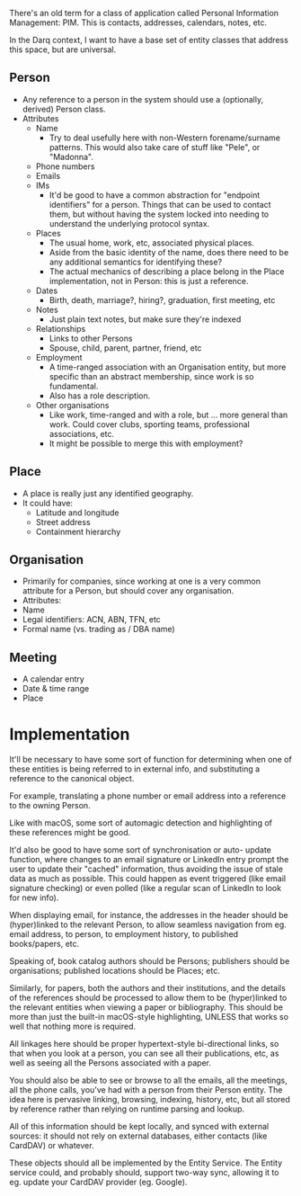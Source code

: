 There's an old term for a class of application called Personal 
Information Management: PIM.  This is contacts, addresses, calendars,
notes, etc.

In the Darq context, I want to have a base set of entity classes that
address this space, but are universal.

## Person
* Any reference to a person in the system should use a (optionally,
  derived) Person class.
* Attributes
  * Name
    * Try to deal usefully here with non-Western forename/surname
      patterns.  This would also take care of stuff like "Pele", or
      "Madonna".
  * Phone numbers
  * Emails
  * IMs
    * It'd be good to have a common abstraction for "endpoint
      identifiers" for a person.  Things that can be used to contact
      them, but without having the system locked into needing to
      understand the underlying protocol syntax.
  * Places
    * The usual home, work, etc, associated physical places.
    * Aside from the basic identity of the name, does there need to
      be any additional semantics for identifying these?
    * The actual mechanics of describing a place belong in the Place
      implementation, not in Person: this is just a reference.
  * Dates
    * Birth, death, marriage?, hiring?, graduation, first meeting, etc
  * Notes
    * Just plain text notes, but make sure they're indexed
  * Relationships
    * Links to other Persons
    * Spouse, child, parent, partner, friend, etc
  * Employment
    * A time-ranged association with an Organisation entity, but
      more specific than an abstract membership, since work is so
      fundamental.
    * Also has a role description.
  * Other organisations
    * Like work, time-ranged and with a role, but ... more general
      than work.  Could cover clubs, sporting teams, professional
      associations, etc.
    * It might be possible to merge this with employment?
    
## Place
 * A place is really just any identified geography.
 * It could have:
   * Latitude and longitude
   * Street address
   * Containment hierarchy
 
## Organisation
* Primarily for companies, since working at one is a very common
attribute for a Person, but should cover any organisation.
* Attributes:
* Name
* Legal identifiers: ACN, ABN, TFN, etc
* Formal name (vs. trading as / DBA name)

## Meeting
* A calendar entry
* Date & time range
* Place

# Implementation
It'll be necessary to have some sort of function for determining
when one of these entities is being referred to in external info,
and substituting a reference to the canonical object.

For example, translating a phone number or email address into a
reference to the owning Person.

Like with macOS, some sort of automagic detection and highlighting 
of these references might be good.

It'd also be good to have some sort of synchronisation or auto-
update function, where changes to an email signature or LinkedIn
entry prompt the user to update their "cached" information, thus
avoiding the issue of stale data as much as possible.  This could
happen as event triggered (like email signature checking) or even
polled (like a regular scan of LinkedIn to look for new info).

When displaying email, for instance, the addresses in the header
should be (hyper)linked to the relevant Person, to allow seamless
navigation from eg. email address, to person, to employment history,
to published books/papers, etc.

Speaking of, book catalog authors should be Persons; publishers
should be organisations; published locations should be Places; etc.

Similarly, for papers, both the authors and their institutions, and
the details of the references should be processed to allow them to
be (hyper)linked to the relevant entities when viewing a paper or
bibliography.  This should be more than just the built-in macOS-style
highlighting, UNLESS that works so well that nothing more is required.

All linkages here should be proper hypertext-style bi-directional
links, so that when you look at a person, you can see all their
publications, etc, as well as seeing all the Persons associated with
a paper.

You should also be able to see or browse to all the emails, all the
meetings, all the phone calls, you've had with a person from their
Person entity.  The idea here is pervasive linking, browsing,
indexing, history, etc, but all stored by reference rather than
relying on runtime parsing and lookup.

All of this information should be kept locally, and synced with
external sources: it should not rely on external databases, either
contacts (like CardDAV) or whatever.

These objects should all be implemented by the Entity Service.  The
Entity service could, and probably should, support two-way sync,
allowing it to eg. update your CardDAV provider (eg. Google).
